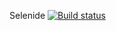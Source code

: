Selenide [![Build status](https://ci.appveyor.com/api/projects/status/tu8f2anyejnjx0e3?svg=true)](https://ci.appveyor.com/project/ScoofW/selenide)

